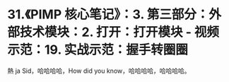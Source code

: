 # 31.《PIMP 核心笔记》：3. 第三部分：外部技术模块：2. 打开：打开模块 - 视频示范：19. 实战示范：握手转圈圈

熱 ja Sid，哈哈哈哈，How did you know，哈哈哈哈，哈哈哈哈。